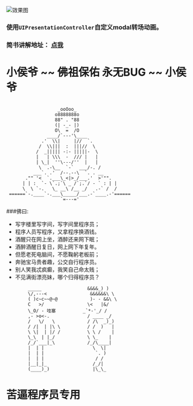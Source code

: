 
![效果图](http://images.cnitblog.com/blog2015/497279/201505/051004316736641.png)

### 使用`UIPresentationController`自定义modal转场动画。
### 简书讲解地址： [点我](http://www.baidu.com)

# 小侯爷 ~~ 佛祖保佑   永无BUG ~~ 小侯爷
```

                   _ooOoo_
                  o8888888o
                  88" . "88
                  (| -_- |)
                  O\  =  /O
               ____/`---'\____
             .'  \\|     |//  `.
            /  \\|||  :  |||//  \
           /  _||||| -:- |||||-  \
           |   | \\\  -  /// |   |
           | \_|  ''\---/''  |   |
            \  .-\__  `-`  ___/-. /
          ___`. .'  /--.--\  `. . __
       ."" '<  `.___\_<|>_/___.'  >'"".
      | | :  `- \`.;`\ _ /`;.`/ - ` : | |
      \  \ `-.   \_ __\ /__ _/   .-` /  /
 ======`-.____`-.___\_____/___.-`____.-'======
                    `=---='
```
 
###佛曰:
- 写字楼里写字间，写字间里程序员；
- 程序人员写程序，又拿程序换酒钱。
- 酒醒只在网上坐，酒醉还来网下眠；
- 酒醉酒醒日复日，网上网下年复年。
- 但愿老死电脑间，不愿鞠躬老板前；
- 奔驰宝马贵者趣，公交自行程序员。
- 别人笑我忒疯癫，我笑自己命太贱；
- 不见满街漂亮妹，哪个归得程序员？


```
        _____                 &&&&_) )
        \/,---<                &&&&&&\ \
        ( )c~c~~@~@            )- - &&\ \
        C   >/                \<   |&/
        \_O/ - 哇塞          _`*-'_/ /
        ,- >o<-.              / ____ _/
        /   \/   \            / /\  _)_)
        / /|  | |\ \          / /  )   |
        \ \|  | |/ /          \ \ /    |
        \_\  | |_/            \ \_    |
        /_/`___|_\            /_/\____|
        |  | |                  \  \|
        |  | |                   `. )
        |  | |                   / /
        |__|_|_                 /_/|
        (____)_)                |\_\_                
```


# 苦逼程序员专用